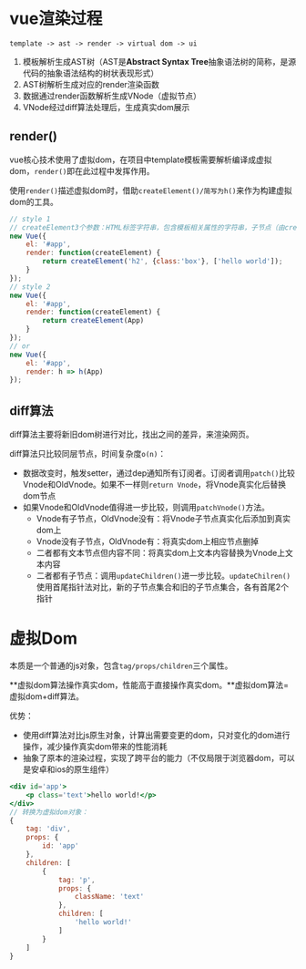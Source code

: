 # vue渲染过程

`template -> ast -> render -> virtual dom -> ui`

1. 模板解析生成AST树（AST是**Abstract Syntax Tree**抽象语法树的简称，是源代码的抽象语法结构的树状表现形式）
2. AST树解析生成对应的render渲染函数
3. 数据通过render函数解析生成VNode（虚拟节点）
4. VNode经过diff算法处理后，生成真实dom展示

## render()

vue核心技术使用了虚拟dom，在项目中template模板需要解析编译成虚拟dom，`render()`即在此过程中发挥作用。

使用`render()`描述虚拟dom时，借助`createElement()/简写为h()`来作为构建虚拟dom的工具。

```js
// style 1
// createElement3个参数：HTML标签字符串，包含模板相关属性的字符串，子节点（由createElement()构建而成）或字符串文本节点
new Vue({
    el: '#app',
    render: function(createElement) {
        return createElement('h2', {class:'box'}, ['hello world']);
    }
});
// style 2
new Vue({
    el: '#app',
    render: function(createElement) {
        return createElement(App)
    }
});
// or
new Vue({
    el: '#app',
    render: h => h(App)
});
```

## diff算法

diff算法主要将新旧dom树进行对比，找出之间的差异，来渲染网页。

diff算法只比较同层节点，时间复杂度`o(n)`：

- 数据改变时，触发setter，通过dep通知所有订阅者。订阅者调用`patch()`比较Vnode和OldVnode。如果不一样则`return Vnode`，将Vnode真实化后替换dom节点
- 如果Vnode和OldVnode值得进一步比较，则调用`patchVnode()`方法。
  - Vnode有子节点，OldVnode没有：将Vnode子节点真实化后添加到真实dom上
  - Vnode没有子节点，OldVnode有：将真实dom上相应节点删掉
  - 二者都有文本节点但内容不同：将真实dom上文本内容替换为Vnode上文本内容
  - 二者都有子节点：调用`updateChildren()`进一步比较。`updateChilren()`使用首尾指针法对比，新的子节点集合和旧的子节点集合，各有首尾2个指针

# 虚拟Dom

本质是一个普通的js对象，包含`tag/props/children`三个属性。

**虚拟dom算法操作真实dom，性能高于直接操作真实dom。**虚拟dom算法=虚拟dom+diff算法。

优势：

- 使用diff算法对比js原生对象，计算出需要变更的dom，只对变化的dom进行操作，减少操作真实dom带来的性能消耗
- 抽象了原本的渲染过程，实现了跨平台的能力（不仅局限于浏览器dom，可以是安卓和ios的原生组件）

```jsx
<div id='app'>
    <p class='text'>hello world!</p>
</div>
// 转换为虚拟dom对象：
{
    tag: 'div',
    props: {
        id: 'app'
    },
    children: [
        {
            tag: 'p',
            props: {
                className: 'text'
            },
            children: [
                'hello world!'
            ]
        }
    ]
}
```

